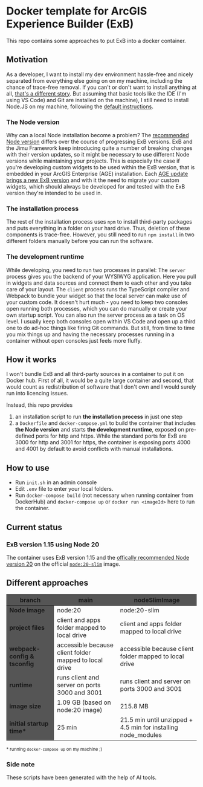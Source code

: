 <style>
  table th {
    background-color: #555;
  }
  table td:first-child {
    background-color: #555;
    font-weight:bold;
  }
</style>

# Docker template for ArcGIS Experience Builder (ExB)

This repo contains some approaches to put ExB into a docker container. 

## Motivation

As a developer, I want to install my dev environment hassle-free and nicely separated from everything else going on on my machine, including the chance of trace-free removal. If you can't or don't want to install anything at all, [that's a different story](https://code.visualstudio.com/docs/devcontainers/containers). But assuming that basic tools like the IDE (I'm using VS Code) and Git are installed on the machine), I still need to install Node.JS on my machine, following the [default instructions](https://developers.arcgis.com/experience-builder/guide/install-guide/).

### The Node version
Why can a local Node installation become a problem? The [recommended Node version](https://developers.arcgis.com/experience-builder/guide/release-versions/) differs over the course of progressing ExB versions. ExB and the Jimu Framework keep introducing quite a number of breaking changes with their version updates, so it might be necessary to use different Node versions while maintaining your projects. This is especially the case if you're developing custom widgets to be used within the ExB version, that is embedded in your ArcGIS Enterprise (AGE) installation. Each [AGE update brings a new ExB version](https://developers.arcgis.com/experience-builder/guide/release-versions/) and with it the need to migrate your custom widgets, which should always be developed for and tested with the ExB version they're intended to be used in.

### The installation process
The rest of the installation process uses ``npm`` to install third-party packages and puts everything in a folder on your hard drive. Thus, deletion of these components is trace-free. However, you still need to run ``npm install`` in two different folders manually before you can run the software.

### The development runtime
While developing, you need to run two processes in parallel: The ``server`` process gives you the backend of your WYSIWYG application. Here you pull in widgets and data sources and connect them to each other and you take care of your layout. The ``client`` process runs the TypeScript compiler and Webpack to bundle your widget so that the local server can make use of your custom code. It doesn't hurt much - you need to keep two consoles open running both processes, which you can do manually or create your own startup script. You can also run the server process as a task on OS level. I usually keep both consoles open within VS Code and open up a third one to do ad-hoc things like firing Git commands. But still, from time to time you mix things up and having the necessary processes running in a container without open consoles just feels more fluffy.


## How it works

I won't bundle ExB and all third-party sources in a container to put it on Docker hub. First of all, it would be a quite large container and second, that would count as redistribution of software that I don't own and I would surely run into licencing issues.

Instead, this repo provides
1. an installation script to run <b>the installation process</b> in just one step
2. a ``Dockerfile`` and ``docker-compose.yml`` to build the container that includes <b>the Node version</b> and starts <b>the development runtime</b>, exposed on pre-defined ports for http and https. While the standard ports for ExB are 3000 for http and 3001 for https, the container is exposing ports 4000 and 4001 by default to avoid conflicts with manual installations.

## How to use

* Run ``init.sh`` in an admin console
* Edit ``.env`` file to enter your local folders.
* Run ``docker-compose build`` (not necessary when running container from DockerHub) and ``docker-compose up`` or ``docker run <imageId>`` here to run the container.


## Current status

### ExB version 1.15 using Node 20

The container uses ExB version 1.15 and the [offically recommended Node version 20](https://developers.arcgis.com/experience-builder/guide/release-versions/) on the official [``node:20-slim``](https://hub.docker.com/_/node) image.

## Different approaches

| branch | main | nodeSlimImage |
| - | - | - |
| Node image | node:20 | node:20-slim | 
| project files | client and apps folder mapped to local drive | client and apps folder mapped to local drive |
| webpack-config & tsconfig | accessible because client folder mapped to local drive | accessible because client folder mapped to local drive |
| runtime | runs client and server on ports 3000 and 3001 | runs client and server on ports 3000 and 3001 |
| image size | 1.09 GB (based on node:20 image) | 215.8 MB |
| initial startup time* | 25 min | 21.5 min until unzipped + 4.5 min for installing node_modules |

<small>* running ``docker-compose up`` on my machine ;)</small>

### Side note

These scripts have been generated with the help of AI tools.